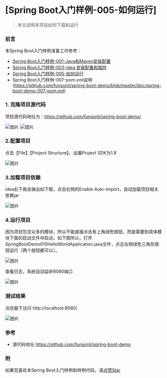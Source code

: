 # [Spring Boot入门样例-005-如何运行]

> 本文说明本项目如何下载和运行

### 前言

本Spring Boot入门样例准备工作参考：

- [Spring Boot入门样例-001-Java和Maven安装配置](https://github.com/funsonli/spring-boot-demo/blob/master/doc/spring-boot-demo-001-java.md)
- [Spring Boot入门样例-003-idea 安装配置和插件](https://github.com/funsonli/spring-boot-demo/blob/master/doc/spring-boot-demo-003-idea.md)
- [Spring Boot入门样例-005-如何运行](https://github.com/funsonli/spring-boot-demo/blob/master/doc/spring-boot-demo-005-run.md)
- Spring Boot入门样例-007-pom.xml说明(https://github.com/funsonli/spring-boot-demo/blob/master/doc/spring-boot-demo-007-pom.md)


### 1. 克隆项目源代码
项目源代码地址为：https://github.com/funsonli/spring-boot-demo/

![图片](https://raw.githubusercontent.com/funsonli/spring-boot-demo/master/doc/images/spring-boot-demo-005-run-01.png?raw=true)
![图片](https://raw.githubusercontent.com/funsonli/spring-boot-demo/master/doc/images/spring-boot-demo-005-run-03.png?raw=true)


### 2.配置项目

点击【File】【Project Structure】，设置Project SDK为1.8

![图片](https://raw.githubusercontent.com/funsonli/spring-boot-demo/master/doc/images/spring-boot-demo-005-run-030.png?raw=true)


### 3.加载项目依赖

idea右下角会弹出如下框，点击右侧的Enable Auto-Import，自动加载项目相关依赖jar

![图片](https://raw.githubusercontent.com/funsonli/spring-boot-demo/master/doc/images/spring-boot-demo-005-run-07.png?raw=true)

### 4.运行项目

因为项目包含众多的模块，所以不能直接点击有上角绿色按钮，而是需要到具体模块下面的启动文件中启动，如下图所以，打开SpringBootDemo010HelloWorldApplication.java文件，点击左侧绿色三角形按钮运行（两个按钮都可以）。

![图片](https://raw.githubusercontent.com/funsonli/spring-boot-demo/master/doc/images/spring-boot-demo-005-run-09.png?raw=true)

查看日志，系统自动监听8080端口

![图片](https://raw.githubusercontent.com/funsonli/spring-boot-demo/master/doc/images/spring-boot-demo-005-run-11.png?raw=true)


### 测试结果


浏览器下访问 http://localhost:8080/

![图片](https://raw.githubusercontent.com/funsonli/spring-boot-demo/master/doc/images/spring-boot-demo-005-run-13.png?raw=true)


### 参考
- 源代码地址 https://github.com/funsonli/spring-boot-demo


### 附
如果您喜欢本Spring Boot入门样例和样例代码，请[点赞Star](https://github.com/funsonli/spring-boot-demo)

